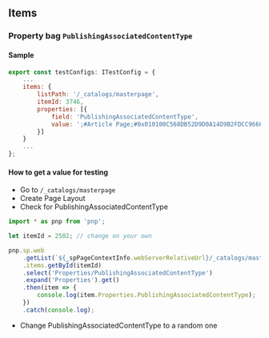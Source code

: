 
## Items

### Property bag `PublishingAssociatedContentType`

#### Sample

```javascript
export const testConfigs: ITestConfig = {
    ...
    items: {
        listPath: '/_catalogs/masterpage',
        itemId: 3746,
        properties: [{
            field: 'PublishingAssociatedContentType',
            value: ';#Article Page;#0x010100C568DB52D9D0A14D9B2FDCC96666E9F2007948130EC3DB064584E219954237AF3900242457EFB8B24247815D688C526CD44D;#'
        }]
    }
    ...
};
```

#### How to get a value for testing

- Go to `/_catalogs/masterpage`
- Create Page Layout
- Check for PublishingAssociatedContentType

```javascript
import * as pnp from 'pnp';

let itemId = 2502; // change on your own

pnp.sp.web
    .getList(`${_spPageContextInfo.webServerRelativeUrl}/_catalogs/masterpage`)
    .items.getById(itemId)
    .select('Properties/PublishingAssociatedContentType')
    .expand('Properties').get()
    .then(item => {
        console.log(item.Properties.PublishingAssociatedContentType);
    })
    .catch(console.log);
```

- Change PublishingAssociatedContentType to a random one